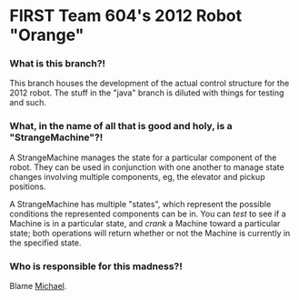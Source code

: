 FIRST Team 604's 2012 Robot "Orange"
====================================

### What is this branch?!

This branch houses the development of the actual control structure for the 2012 robot. The stuff in the "java" branch is diluted with things for testing and such.

### What, in the name of all that is good and holy, is a "StrangeMachine"?!

A StrangeMachine manages the state for a particular component of the robot. They can be used in conjunction with one another to manage state changes involving multiple components, eg, the elevator and pickup positions.

A StrangeMachine has multiple "states", which represent the possible conditions the represented components can be in. You can *test* to see if a Machine is in a particular state, and *crank* a Machine toward a particular state; both operations will return whether or not the Machine is currently in the specified state.

### Who is responsible for this madness?!

Blame [Michael](mailto:mdsmtp@gmail.com).
